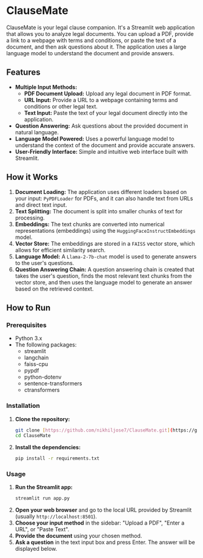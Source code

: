 # ClauseMate

ClauseMate is your legal clause companion. It's a Streamlit web application that allows you to analyze legal documents. You can upload a PDF, provide a link to a webpage with terms and conditions, or paste the text of a document, and then ask questions about it. The application uses a large language model to understand the document and provide answers.

## Features

* **Multiple Input Methods:**
    * **PDF Document Upload:** Upload any legal document in PDF format.
    * **URL Input:** Provide a URL to a webpage containing terms and conditions or other legal text.
    * **Text Input:** Paste the text of your legal document directly into the application.
* **Question Answering:** Ask questions about the provided document in natural language.
* **Language Model Powered:** Uses a powerful language model to understand the context of the document and provide accurate answers.
* **User-Friendly Interface:** Simple and intuitive web interface built with Streamlit.

## How it Works

1.  **Document Loading:** The application uses different loaders based on your input: `PyPDFLoader` for PDFs, and it can also handle text from URLs and direct text input.
2.  **Text Splitting:** The document is split into smaller chunks of text for processing.
3.  **Embeddings:** The text chunks are converted into numerical representations (embeddings) using the `HuggingFaceInstructEmbeddings` model.
4.  **Vector Store:** The embeddings are stored in a `FAISS` vector store, which allows for efficient similarity search.
5.  **Language Model:** A `Llama-2-7b-chat` model is used to generate answers to the user's questions.
6.  **Question Answering Chain:** A question answering chain is created that takes the user's question, finds the most relevant text chunks from the vector store, and then uses the language model to generate an answer based on the retrieved context.

## How to Run

### Prerequisites

* Python 3.x
* The following packages:
    * streamlit
    * langchain
    * faiss-cpu
    * pypdf
    * python-dotenv
    * sentence-transformers
    * ctransformers

### Installation

1.  **Clone the repository:**
    ```bash
    git clone [https://github.com/nikhiljose7/ClauseMate.git](https://github.com/nikhiljose7/ClauseMate.git)
    cd ClauseMate
    ```
2.  **Install the dependencies:**
    ```bash
    pip install -r requirements.txt
    ```

### Usage

1.  **Run the Streamlit app:**
    ```bash
    streamlit run app.py
    ```
2.  **Open your web browser** and go to the local URL provided by Streamlit (usually `http://localhost:8501`).
3.  **Choose your input method** in the sidebar: "Upload a PDF", "Enter a URL", or "Paste Text".
4.  **Provide the document** using your chosen method.
5.  **Ask a question** in the text input box and press Enter. The answer will be displayed below.
